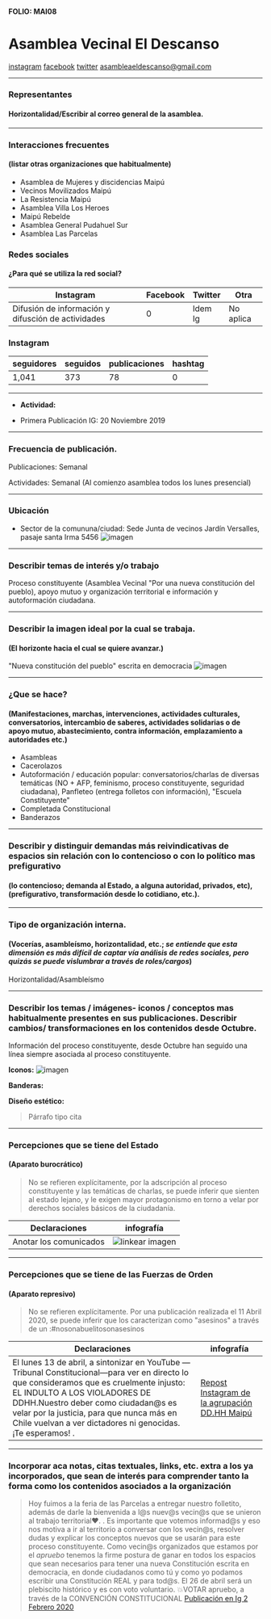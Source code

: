 #### FOLIO: MAI08
# Asamblea Vecinal El Descanso

[instagram](https://www.instagram.com/el_descanso_maipu/)
[facebook](https://www.facebook.com/asambleaeldescanso)
[twitter]()
asambleaeldescanso@gmail.com

---

### Representantes
#### Horizontalidad/Escribir al correo general de la asamblea. 

---
### Interacciones frecuentes
#### (listar otras organizaciones que habitualmente)
* Asamblea de Mujeres y discidencias Maipú
* Vecinos Movilizados Maipú
* La Resistencia Maipú
* Asamblea Villa Los Heroes
* Maipú Rebelde
* Asamblea General Pudahuel Sur
* Asamblea Las Parcelas 

### Redes sociales
#### ¿Para qué se utiliza la red social?
| Instagram | Facebook | Twitter | Otra 
|---|---|---|---|
|Difusión de información y difusción de actividades|0|Idem Ig| No aplica|

### **Instagram**
| seguidores | seguidos | publicaciones | hashtag 
|---|---|---|---|
|1,041|373|78| 0

---

* **Actividad:**   

* Primera Publicación IG: 20 Noviembre 2019

---
### Frecuencia de publicación.

Publicaciones: Semanal

Actividades: Semanal (Al comienzo asamblea todos los lunes presencial) 

---
### Ubicación
* Sector de la comununa/ciudad: Sede Junta de vecinos Jardín Versalles, pasaje santa Irma 5456
![imagen](/Imag/mapadescanso.png)
---
### Describir temas de interés y/o trabajo
Proceso constituyente (Asamblea Vecinal "Por una nueva constitución del pueblo), apoyo mutuo y organización territorial e información y autoformación ciudadana.  

---
### Describir la imagen ideal por la cual se trabaja.
#### (El horizonte hacia el cual se quiere avanzar.)
"Nueva constitución del pueblo" escrita en democracia 
![imagen](/Imag/eldescanso1.png)

---
### ¿Que se hace?
#### (Manifestaciones, marchas, intervenciones, actividades culturales, conversatorios, intercambio de saberes, actividades solidarias o de apoyo mutuo, abastecimiento, contra información, emplazamiento a autoridades etc.)
* Asambleas
* Cacerolazos 
* Autoformación / educación popular: conversatorios/charlas de diversas temáticas (NO + AFP, feminismo, proceso constituyente, seguridad ciudadana), Panfleteo (entrega folletos con información), "Escuela Constituyente"
* Completada Constitucional 
* Banderazos 
---
### Describir y distinguir demandas más reivindicativas de espacios sin relación con lo contencioso o con lo político mas prefigurativo
#### (lo contencioso; demanda al Estado, a alguna autoridad, privados, etc), (prefigurativo, transformación desde lo cotidiano, etc.).

---
### Tipo de organización interna.
#### (Vocerías, asambleísmo, horizontalidad, etc.; *se entiende que esta dimensión es más difícil de captar vía análisis de redes sociales, pero quizás se puede vislumbrar a través de roles/cargos*)
Horizontalidad/Asambleísmo 

---
### Describir los temas / imágenes- iconos / conceptos mas habitualmente presentes en sus publicaciones. Describir cambios/ transformaciones en los contenidos desde Octubre.
Información del proceso constituyente, desde Octubre han seguido una línea siempre asociada al proceso constituyente. 

**Iconos:**
![imagen](/Imag/eldescanso.png)

**Banderas:**

**Diseño estético:**

> Párrafo tipo cita 

---
### Percepciones que se tiene del Estado
#### (Aparato burocrático)
> No se refieren explícitamente, por la adscripción al proceso constituyente y las temáticas de charlas, se puede inferir que sienten al estado lejano, y le exigen mayor protagonismo en torno a velar por derechos sociales básicos de la ciudadanía. 

| Declaraciones | infografía | 
|---|---|
|Anotar los comunicados | ![linkear imagen]() |

---
### Percepciones que se tiene de las Fuerzas de Orden
#### (Aparato represivo)
> No se refieren explícitamente. Por una publicación realizada el 11 Abril 2020, se puede inferir que los caracterizan como "asesinos" a través de un :#nosonabuelitosonasesinos 

| Declaraciones | infografía | 
|---|---|
|El lunes 13 de abril, a sintonizar en YouTube —Tribunal Constitucional—para ver en directo lo que consideramos que es cruelmente injusto: EL INDULTO A LOS VIOLADORES DE DDHH.Nuestro deber como ciudadan@s es velar por la justicia, para que nunca más en Chile vuelvan a ver dictadores ni genocidas. ¡Te esperamos! .| [Repost Instagram de la agrupación DD.HH Maipú](https://www.instagram.com/p/B-2pGkLpVUn/) |


---
### Incorporar aca notas, citas textuales, links, etc. extra a los ya incorporados, que sean de interés para comprender tanto la forma como los contenidos asociados a la organización
>Hoy fuimos a la feria de las Parcelas a entregar nuestro folletito, además de darle la bienvenida a l@s nuev@s vecin@s que se unieron al trabajo territorial❤️. .
Es importante que votemos informad@s y eso nos motiva a ir al territorio a conversar con los vecin@s, resolver dudas y explicar los conceptos nuevos que se usarán para este proceso constituyente.
Como vecin@s organizados que estamos por el *apruebo* tenemos la firme postura de ganar en todos los espacios que sean necesarios para tener una nueva Constitución escrita en democracia, en donde ciudadanos como tú y como yo podamos escribir una Constitución REAL y para tod@s. El 26 de abril será un plebiscito histórico y es con voto voluntario. 💥VOTAR apruebo, a través de la CONVENCIÓN CONSTITUCIONAL [Publicación en Ig 2 Febrero 2020](https://www.instagram.com/p/B8FabkbJNqH/)